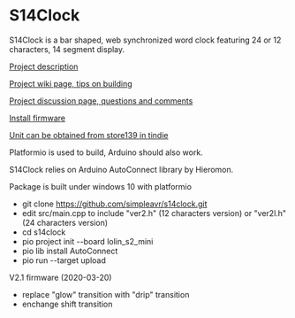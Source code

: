 # S14Clock
S14Clock is a bar shaped, web synchronized word clock featuring 24 or 12 characters, 14 segment display.

[Project description](https://simpleavr.github.io/s14clock/index.html)

[Project wiki page, tips on building](https://simpleavr.github.io/s14clock/wiki.html)

[Project discussion page, questions and comments](https://simpleavr.github.io/s14clock/discussions.html)

[Install firmware](https://simpleavr.github.io/s14clock/install.html)

[Unit can be obtained from store139 in tindie](https://www.tindie.com/products/29601/)

Platformio is used to build, Arduino should also work.

S14Clock relies on Arduino AutoConnect library by Hieromon.

Package is built under windows 10 with platformio
- git clone https://github.com/simpleavr/s14clock.git
- edit src/main.cpp to include "ver2.h" (12 characters version) or "ver2l.h" (24 characters version)
- cd s14clock
- pio project init --board lolin_s2_mini
- pio lib install AutoConnect
- pio run --target upload

V2.1 firmware (2020-03-20)
- replace "glow" transition with "drip" transition
- enchange shift transition

